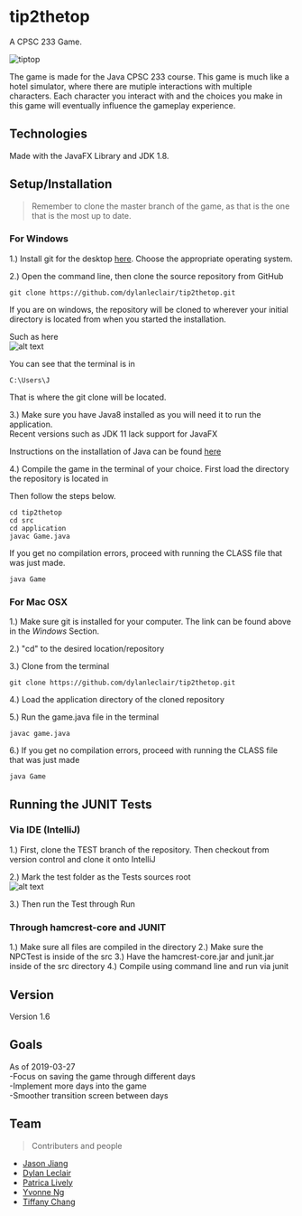 # tip2thetop

A CPSC 233 Game.

![tiptop](https://user-images.githubusercontent.com/45270659/53685691-4da9f880-3cdb-11e9-9736-464edb5be0cb.gif)

The game is made for the Java CPSC 233 course. This game is much like a hotel simulator, where there are mutiple interactions
with multiple characters. Each character you interact with and the choices you make in this game will eventually influence
the gameplay experience.

## Technologies
Made with the JavaFX Library and JDK 1.8.

## Setup/Installation
>Remember to clone the master branch of the game, as that is the one that is the most up to date.
### For Windows

1.) Install git for the desktop [here](https://git-scm.com/downloads). Choose the appropriate operating system.

2.) Open the command line, then clone the source repository from GitHub

```
git clone https://github.com/dylanleclair/tip2thetop.git
```

If you are on windows, the repository will be cloned to wherever your initial directory is located from when you started the installation.

Such as here<br/>
![alt text](https://i.gyazo.com/2bbea0d516534f8e15f4eb27b055a2af.png)

You can see that the terminal is in 
```
C:\Users\J
```
That is where the git clone will be located.

3.) Make sure you have Java8 installed as you will need it to run the application.<br/> Recent versions such as JDK 11 lack support
for JavaFX

Instructions on the installation of Java can be found [here](https://www.java.com/en/download/help/download_options.xml)

4.) Compile the game in the terminal of your choice. First load the directory the repository is located in

Then follow the steps below.
```
cd tip2thetop
cd src
cd application
javac Game.java
```

If you get no compilation errors, proceed with running the CLASS file that was just made.

```
java Game
```
### For Mac OSX
1.) Make sure git is installed for your computer. The link can be found above in the *Windows* Section.

2.) "cd" to the desired location/repository

3.) Clone from the terminal

```
git clone https://github.com/dylanleclair/tip2thetop.git
```

4.) Load the application directory of the cloned repository

5.) Run the game.java file in the terminal

```
javac game.java
```

6.) If you get no compilation errors, proceed with running the CLASS file that was just made

```
java Game
```

## Running the JUNIT Tests

### Via IDE (IntelliJ)
1.) First, clone the TEST branch of the repository. Then checkout from version control and clone it onto IntelliJ

2.) Mark the test folder as the Tests sources root </br>
![alt text](https://i.gyazo.com/bb257b4c5558be72eb09f141365a0104.png) </br>

3.) Then run the Test through Run

### Through hamcrest-core and JUNIT
1.) Make sure all files are compiled in the directory
2.) Make sure the NPCTest is inside of the src
3.) Have the hamcrest-core.jar and junit.jar inside of the src directory
4.) Compile using command line and run via junit

## Version
Version 1.6

## Goals
As of 2019-03-27 </br>
-Focus on saving the game through different days </br>
-Implement more days into the game </br>
-Smoother transition screen between days </br>

## Team
>Contributers and people

- [Jason Jiang](https://github.com/jjiaang)
- [Dylan Leclair](https://github.com/dylanleclair)
- [Patrica Lively](https://github.com/lively15)
- [Yvonne Ng](https://github.com/ng-yvonne)
- [Tiffany Chang](https://github.com/tiffany-TIFF)
